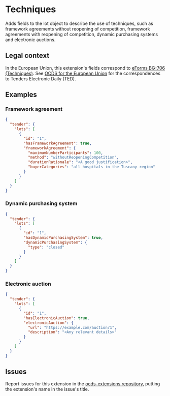# Techniques

Adds fields to the lot object to describe the use of techniques, such as framework agreements without reopening of competition, framework agreements with reopening of competition, dynamic purchasing systems and electronic auctions.

## Legal context

In the European Union, this extension's fields correspond to [eForms BG-706 (Techniques)](https://github.com/eForms/eForms). See [OCDS for the European Union](http://standard.open-contracting.org/profiles/eu/master/en/) for the correspondences to Tenders Electronic Daily (TED).

## Examples

### Framework agreement

```json
{
  "tender": {
    "lots": [
      {
        "id": "1",
        "hasFrameworkAgreement": true,
        "frameworkAgreement": {
          "maximumNumberParticipants": 100,
          "method": "withoutReopeningCompetition",
          "durationRationale": "<A good justification>",
          "buyerCategories": "all hospitals in the Tuscany region"
        }
      }
    ]
  }
}
```

### Dynamic purchasing system

```json
{
  "tender": {
    "lots": [
      {
        "id": "1",
        "hasDynamicPurchasingSystem": true,
        "dynamicPurchasingSystem": {
          "type": "closed"
        }
      }
    ]
  }
}
```

### Electronic auction

```json
{
  "tender": {
    "lots": [
      {
        "id": "1",
        "hasElectronicAuction": true,
        "electronicAuction": {
          "url": "https://example.com/auction/1",
          "description": "<Any relevant details>"
        }
      }
    ]
  }
}
```

## Issues

Report issues for this extension in the [ocds-extensions repository](https://github.com/open-contracting/ocds-extensions/issues), putting the extension's name in the issue's title.
